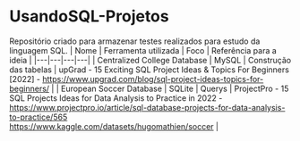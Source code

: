 # UsandoSQL-Projetos
Repositório criado para armazenar testes realizados para estudo da linguagem SQL. 
| Nome | Ferramenta utilizada | Foco | Referência para a ideia |
|---|---|---|---|
| Centralized College Database | MySQL | Construção das tabelas | upGrad - 15 Exciting SQL Project Ideas & Topics For Beginners [2022] - https://www.upgrad.com/blog/sql-project-ideas-topics-for-beginners/ |
| European Soccer Database | SQLite | Querys | ProjectPro - 15 SQL Projects Ideas for Data Analysis to Practice in 2022 - https://www.projectpro.io/article/sql-database-projects-for-data-analysis-to-practice/565 <br/> https://www.kaggle.com/datasets/hugomathien/soccer |